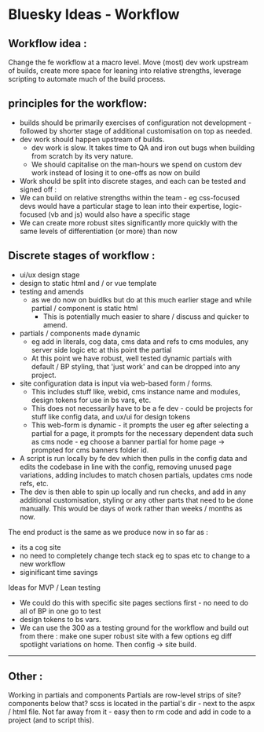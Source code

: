 # Bluesky Ideas - Workflow

## Workflow idea :

Change the fe workflow at a macro level. Move (most) dev work upstream of builds, create more space for leaning into relative strengths, leverage scripting to automate much of the build process.

## principles for the workflow:
- builds should be primarily exercises of configuration not development - followed by shorter stage of additional customisation on top as needed.
- dev work should happen upstream of builds.
    - dev work is slow. It takes time to QA and iron out bugs when building from scratch by its very nature.
    - We should capitalise on the man-hours we spend on custom dev work instead of losing it to one-offs as now on build
- Work should be split into discrete stages, and each can be tested and signed off :
- We can build on relative strengths within the team - eg css-focused devs would have a particular stage to lean into their expertise, logic-focused (vb and js) would also have a specific stage
- We can create more robust sites significantly more quickly with the same levels of differentiation (or more) than now

## Discrete stages of workflow :
- ui/ux design stage
- design to static html and / or vue template
- testing and amends
  - as we do now on buidlks but do at this much earlier stage and while partial / component is static html
    - This is potentially much easier to share / discuss and quicker to amend.
- partials / components made dynamic
    - eg add in literals, cog data, cms data and refs to cms modules, any server side logic etc
at this point the partial
    - At this point we have robust, well tested dynamic partials with default / BP styling, that 'just work' and can be dropped into any project.
- site configuration data is input via web-based form / forms.
    - This includes stuff like, webid, cms instance name and modules, design tokens for use in bs vars, etc.
    - This does not necessarily have to be a fe dev - could be projects for stuff like config data, and ux/ui for design tokens
    - This web-form is dynamic - it prompts the user eg after selecting a partial for a page, it prompts for the necessary dependent data such as cms node - eg choose a banner partial for home page -> prompted for cms banners folder id.
- A script is run locally by fe dev which then pulls in the config data and edits the codebase in line with the config, removing unused page variations, adding includes to match chosen partials, updates cms node refs, etc.
- The dev is then able to spin up locally and run checks, and add in any additional customisation, styling or any other parts that need to be done manually. This would be days of work rather than weeks / months as now.

The end product is the same as we produce now in so far as :
- its a cog site
- no need to completely change tech stack eg to spas etc to change to a new workflow
- siginificant time savings

Ideas for MVP / Lean testing
- We could do this with specific site pages sections first - no need to do all of BP in one go to test
- design tokens to bs vars.
- We can use the 300 as a testing ground for the workflow and build out from there : make one super robust site with a few options eg diff spotlight variations on home. Then config -> site build.

-----

## Other :
Working in partials and components
Partials are row-level strips of site?
components below that?
scss is located in the partial's dir - next to the aspx / html file. Not far away from it - easy then to rm code and add in code to a project (and to script this).
